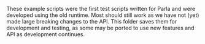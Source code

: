 These example scripts were the first test scripts written for Parla and were developed using the old runtime.
Most should still work as we have not (yet) made large breaking changes to the
API.
This folder saves them for development and testing, as some may be ported to use new features and API as development continues.

